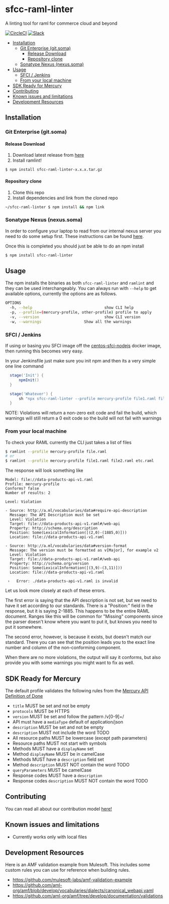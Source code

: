 # sfcc-raml-linter  <!-- omit in toc -->
A linting tool for raml for commerce cloud and beyond

  [![CircleCI][circleci-image]][circleci-url] [![Slack][slack-image]][slack-url]

- [Installation](#installation)
  - [Git Enterprise (git.soma)](#git-enterprise-gitsoma)
    - [Release Download](#release-download)
    - [Repository clone](#repository-clone)
  - [Sonatype Nexus (nexus.soma)](#sonatype-nexus-nexussoma)
- [Usage](#usage)
  - [SFCI / Jenkins](#sfci--jenkins)
  - [From your local machine](#from-your-local-machine)
- [SDK Ready for Mercury](#sdk-ready-for-mercury)
- [Contributing](#contributing)
- [Known issues and limitations](#known-issues-and-limitations)
- [Development Resources](#development-resources)


## Installation

### Git Enterprise (git.soma)

#### Release Download

1. Download latest release from [here](https://git.soma.salesforce.com/cc-dx-runtime/sfcc-raml-linter/releases)
2. Install ramlint!

```bash    
$ npm install sfcc-raml-linter-x.x.x.tar.gz
```

#### Repository clone

1. Clone this repo
2. Install dependencies and link from the cloned repo

```bash    
~/sfcc-raml-linter $ npm install && npm link
```

### Sonatype Nexus (nexus.soma)

In order to configure your laptop to read from our internal nexus server you need to do some setup first.  These instructions can be found [here](https://confluence.internal.salesforce.com/display/NEXUS/Nexus+NPM+Repositories).

Once this is completed you should just be able to do an npm install

```bash
$ npm install sfcc-raml-linter
```

## Usage

The npm installs the binaries as both `sfcc-raml-linter` and `ramlint` and they can be used interchangeably.  You can always run with `--help` to get available options, currently the options are as follows.

```bash
OPTIONS
  -h, --help                                show CLI help
  -p, --profile=(mercury-profile, other-profile) profile to apply
  -v, --version                             show CLI version
  -w, --warnings                   Show all the warnings
```

### SFCI / Jenkins

If using or basing you SFCI image off the [centos-sfci-nodejs](https://git.soma.salesforce.com/dci/centos-sfci-nodejs) docker image, then running this becomes very easy.

In your Jenkinsfile just make sure you init npm and then its a very simple one line command

  ```groovy
    stage('Init') {
        npmInit()
    }

    stage('Whatever') {
        sh "npx sfcc-raml-linter --profile mercury-profile file1.raml file2.raml etc.raml"
    }
  ```

NOTE: Violations will return a non-zero exit code and fail the build, which warnings will still return a 0 exit code so the build will not fail with warnings

### From your local machine

To check your RAML currently the CLI just takes a list of files

```bash
$ ramlint --profile mercury-profile file.raml
# or
$ ramlint --profile mercury-profile file1.raml file2.raml etc.raml
```

The response will look something like

```
Model: file://data-products-api-v1.raml
Profile: mercury-profile
Conforms? false
Number of results: 2

Level: Violation

- Source: http://a.ml/vocabularies/data#require-api-description
  Message: The API Description must be set
  Level: Violation
  Target: file://data-products-api-v1.raml#/web-api
  Property: http://schema.org/description
  Position: Some(LexicalInformation([(2,0)-(1885,0)]))
  Location: file://data-products-api-v1.raml

- Source: http://a.ml/vocabularies/data#version-format
  Message: The version must be formatted as v[Major], for example v2
  Level: Violation
  Target: file://data-products-api-v1.raml#/web-api
  Property: http://schema.org/version
  Position: Some(LexicalInformation([(3,9)-(3,11)]))
  Location: file://data-products-api-v1.raml

 ›   Error: ./data-products-api-v1.raml is invalid
```

Let us look more closely at each of these errors.

The first error is saying that the API description is not set, but we need to have it set according to our standards.  There is a "Position:" field in the response, but it is saying 2-1885. This happens to be the entire RAML document. Ranges like this will be common for "Missing" components since the parser doesn't know where you want to put it, but knows you need to put it somewhere.

The second error, however, is because it exists, but doesn't match our standard.  There you can see that the position leads you to the exact line number and column of the non-conforming component. 

When there are no more violations, the output will say it conforms, but also provide you with some warnings you might want to fix as well.

## SDK Ready for Mercury

The default profile validates the following rules from the [Mercury API Definition of Done](https://salesforce.quip.com/lHK7ADgscANI)

* `title` MUST be set and not be empty
* `protocols` MUST be HTTPS
* `version` MUST be set and follow the pattern /v[0-9]+/
* API must have a `mediaType` default of application/json
* `description` MUST be set and not be empty
* `description` MUST not include the word TODO
* All resource paths MUST be lowercase (except path parameters)
* Resource paths MUST not start with symbols
* Methods MUST have a `displayName` set
* Method `displayName` MUST be in camelCase
* Methods MUST have a `description` field set
* Method `description` MUST NOT contain the word TODO
* `queryParameters` MUST be camelCase
* Response codes MUST have a `description`
* Response codes `description` MUST NOT contain the word TODO

## Contributing

You can read all about our contribution model [here!](./.github/CONTRIBUTING.md)

## Known issues and limitations

* Currently works only with local files

## Development Resources

Here is an AMF validation example from Mulesoft.  This includes some custom rules you can use for reference when building rules.

* https://github.com/mulesoft-labs/amf-validation-example
* https://github.com/aml-org/amf/blob/develop/vocabularies/dialects/canonical_webapi.yaml
* https://github.com/aml-org/amf/tree/develop/documentation/validations


<!-- Markdown link & img dfn's -->
[circleci-image]: https://circleci.com/gh/SalesforceCommerceCloud/raml-toolkit.svg?style=svg&circle-token=f0e669168c5d1538fc0b76ad71e13b2e2251ebd4
[circleci-url]: https://circleci.com/gh/SalesforceCommerceCloud/raml-toolkit
[slack-image]: https://img.shields.io/badge/slack-sfcc--raml--linter-e01563.svg?logo=slack
[slack-url]: https://commercecloud.slack.com/messages/CNDPCJQG3
